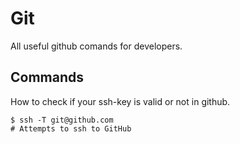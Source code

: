 # Git
All useful github comands for developers.

## Commands

How to check if your ssh-key is valid or not in github.
```
$ ssh -T git@github.com
# Attempts to ssh to GitHub
```